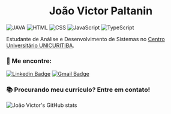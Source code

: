 <h1 align="center">
  João Victor Paltanin
</h1> 

![JAVA](https://img.shields.io/badge/JAVA-Beginner-red)
![HTML](https://img.shields.io/badge/HTML-Beginner-orange)
![CSS](https://img.shields.io/badge/CSS-Beginner-purple)
![JavaScript](https://img.shields.io/badge/JavaScript-Beginner-yellow)
![TypeScript](https://img.shields.io/badge/TypeScript-Beginner-blue)

Estudante de Análise e Desenvolvimento de Sistemas no [Centro Universitário UNICURITIBA](https://www.unicuritiba.edu.br/). 

### 📢 Me encontre:

[![Linkedin Badge](https://img.shields.io/badge/-João%20Victor-C2CB12?style=flat-square&logo=Linkedin&logoColor=black&link=https://www.linkedin.com/in/joão-victor-paltanin/)](https://www.linkedin.com/in/joão-victor-paltanin/)
[![Gmail Badge](https://img.shields.io/badge/-joaovpaltanin116@gmail.com-C2CB12?style=flat-square&logo=Gmail&logoColor=black&link=mailto:joaovpaltanin116@gmail.com)](mailto:joaovpaltanin116@gmail.com)

### 📚 Procurando meu currículo? Entre em contato!
![João Victor's GitHub stats](https://github-readme-stats.vercel.app/api?username=JvPaltanin&show_icons=true&theme=highcontrast)
